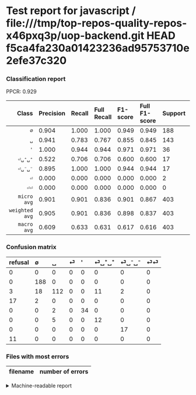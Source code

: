 # Test report for javascript / file:///tmp/top-repos-quality-repos-x46pxq3p/uop-backend.git HEAD f5ca4fa230a01423236ad95753710e2efe37c320

### Classification report

PPCR: 0.929

| Class | Precision | Recall | Full Recall | F1-score | Full F1-score | Support | Full Support | PPCR |
|------:|:----------|:-------|:------------|:---------|:---------|:--------|:-------------|:-----|
| `∅` | 0.904| 1.000| 1.000| 0.949| 0.949| 188| 188| 1.000 |
| `␣` | 0.941| 0.783| 0.767| 0.855| 0.845| 143| 146| 0.979 |
| `'` | 1.000| 0.944| 0.944| 0.971| 0.971| 36| 36| 1.000 |
| `⏎␣⁺␣⁺` | 0.522| 0.706| 0.706| 0.600| 0.600| 17| 17| 1.000 |
| `⏎␣⁻␣⁻` | 0.895| 1.000| 1.000| 0.944| 0.944| 17| 17| 1.000 |
| `⏎` | 0.000| 0.000| 0.000| 0.000| 0.000| 2| 19| 0.105 |
| `⏎⏎` | 0.000| 0.000| 0.000| 0.000| 0.000| 0| 11| 0.000 |
| `micro avg` | 0.901| 0.901| 0.836| 0.901| 0.867| 403| 434| 0.929 |
| `weighted avg` | 0.905| 0.901| 0.836| 0.898| 0.837| 403| 434| 0.929 |
| `macro avg` | 0.609| 0.633| 0.631| 0.617| 0.616| 403| 434| 0.929 |

### Confusion matrix

|refusal|  ∅| ␣| ⏎| '| ⏎␣⁺␣⁺| ⏎␣⁻␣⁻| ⏎⏎| 
|:---|:---|:---|:---|:---|:---|:---|:---|
|0 |0 |0 |0 |0 |0 |0 |0 |
|0 |188 |0 |0 |0 |0 |0 |0 |
|3 |18 |112 |0 |0 |11 |2 |0 |
|17 |2 |0 |0 |0 |0 |0 |0 |
|0 |0 |2 |0 |34 |0 |0 |0 |
|0 |0 |5 |0 |0 |12 |0 |0 |
|0 |0 |0 |0 |0 |0 |17 |0 |
|11 |0 |0 |0 |0 |0 |0 |0 |

### Files with most errors

| filename | number of errors|
|:----:|:-----|

<details>
    <summary>Machine-readable report</summary>
```json
{
  "cl_report": {"\u0027": {"f1-score": 0.9714285714285714, "precision": 1.0, "recall": 0.9444444444444444, "support": 36}, "macro avg": {"f1-score": 0.6171899710612906, "precision": 0.6087855138534907, "recall": 0.6333633686574863, "support": 403}, "micro avg": {"f1-score": 0.9007444168734491, "precision": 0.9007444168734491, "recall": 0.9007444168734491, "support": 403}, "weighted avg": {"f1-score": 0.8982421255999193, "precision": 0.9046933095542813, "recall": 0.9007444168734491, "support": 403}, "\u2205": {"f1-score": 0.9494949494949495, "precision": 0.9038461538461539, "recall": 1.0, "support": 188}, "\u23ce": {"f1-score": 0.0, "precision": 0.0, "recall": 0.0, "support": 2}, "\u23ce\u23ce": {"f1-score": 0.0, "precision": 0.0, "recall": 0.0, "support": 0}, "\u23ce\u2423\u207a\u2423\u207a": {"f1-score": 0.6, "precision": 0.5217391304347826, "recall": 0.7058823529411765, "support": 17}, "\u23ce\u2423\u207b\u2423\u207b": {"f1-score": 0.9444444444444444, "precision": 0.8947368421052632, "recall": 1.0, "support": 17}, "\u2423": {"f1-score": 0.8549618320610688, "precision": 0.9411764705882353, "recall": 0.7832167832167832, "support": 143}},
  "cl_report_full": {"\u0027": {"f1-score": 0.9714285714285714, "precision": 1.0, "recall": 0.9444444444444444, "support": 36}, "macro avg": {"f1-score": 0.61580728346227, "precision": 0.6087855138534907, "recall": 0.6310642978652649, "support": 434}, "micro avg": {"f1-score": 0.8673835125448028, "precision": 0.9007444168734491, "recall": 0.836405529953917, "support": 434}, "weighted avg": {"f1-score": 0.8367358419049576, "precision": 0.8465781870095394, "recall": 0.836405529953917, "support": 434}, "\u2205": {"f1-score": 0.9494949494949495, "precision": 0.9038461538461539, "recall": 1.0, "support": 188}, "\u23ce": {"f1-score": 0.0, "precision": 0.0, "recall": 0.0, "support": 19}, "\u23ce\u23ce": {"f1-score": 0.0, "precision": 0.0, "recall": 0.0, "support": 11}, "\u23ce\u2423\u207a\u2423\u207a": {"f1-score": 0.6, "precision": 0.5217391304347826, "recall": 0.7058823529411765, "support": 17}, "\u23ce\u2423\u207b\u2423\u207b": {"f1-score": 0.9444444444444444, "precision": 0.8947368421052632, "recall": 1.0, "support": 17}, "\u2423": {"f1-score": 0.8452830188679246, "precision": 0.9411764705882353, "recall": 0.7671232876712328, "support": 146}},
  "ppcr": 0.9285714285714286
}
```
</details>
